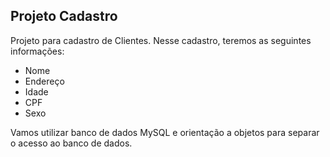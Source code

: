 ## Projeto Cadastro

Projeto para cadastro de Clientes.
Nesse cadastro, teremos as seguintes informações:

* Nome
* Endereço
* Idade
* CPF
* Sexo

Vamos utilizar banco de dados MySQL e orientação a objetos para separar o acesso ao banco de dados.

